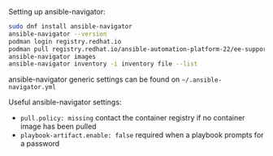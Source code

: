 Setting up ansible-navigator:

```bash
sudo dnf install ansible-navigator
ansible-navigator --version
podman login registry.redhat.io
podman pull registry.redhat.io/ansible-automation-platform-22/ee-supported-rhel8:latest
ansible-navigator images
ansible-navigator inventory -i inventory file --list
```

ansible-navigator generic settings can be found on `~/.ansible-navigator.yml`

Useful ansible-navigator settings:
- `pull.policy: missing` contact the container registry if no container image has been pulled
- `playbook-artifact.enable: false` required when a playbook prompts for a password

 